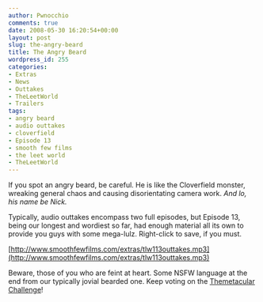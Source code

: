 ```yaml
---
author: Pwnocchio
comments: true
date: 2008-05-30 16:20:54+00:00
layout: post
slug: the-angry-beard
title: The Angry Beard
wordpress_id: 255
categories:
- Extras
- News
- Outtakes
- TheLeetWorld
- Trailers
tags:
- angry beard
- audio outtakes
- cloverfield
- Episode 13
- smooth few films
- the leet world
- TheLeetWorld
---
```


If you spot an angry beard, be careful. He is like the Cloverfield monster, wreaking general chaos and causing disorientating camera work. _And lo, his name be Nick._

Typically, audio outtakes encompass two full episodes, but Episode 13, being our longest and wordiest so far, had enough material all its own to provide you guys with some mega-lulz. Right-click to save, if you must.

[http://www.smoothfewfilms.com/extras/tlw113outtakes.mp3](http://www.smoothfewfilms.com/extras/tlw113outtakes.mp3)

Beware, those of you who are feint at heart. Some NSFW language at the end from our typically jovial bearded one. Keep voting on the [Themetacular Challenge](http://www.smoothfewfilms.com/2008/05/26/themetacular-voting-begins/)!
